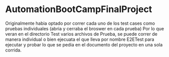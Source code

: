 # AutomationBootCampFinalProject

Originalmente habia optado por correr cada uno de los test cases como pruebas individuales (abria y cerraba el broswer en cada prueba) 
Por lo que veran en el directorio Test varios archivos de Prueba, se puede correr de manera individual o bien ejecuata el que lleva 
por nombre E2ETest para ejecutar y probar lo que se pedia en el documento del proyecto en una sola corrida.
